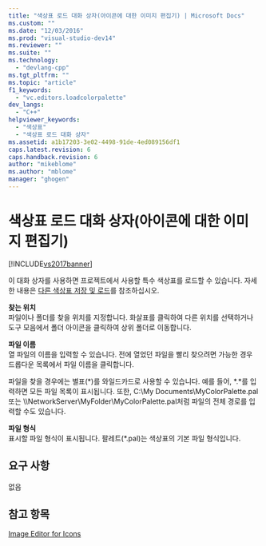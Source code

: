 ```yaml
---
title: "색상표 로드 대화 상자(아이콘에 대한 이미지 편집기) | Microsoft Docs"
ms.custom: ""
ms.date: "12/03/2016"
ms.prod: "visual-studio-dev14"
ms.reviewer: ""
ms.suite: ""
ms.technology: 
  - "devlang-cpp"
ms.tgt_pltfrm: ""
ms.topic: "article"
f1_keywords: 
  - "vc.editors.loadcolorpalette"
dev_langs: 
  - "C++"
helpviewer_keywords: 
  - "색상표"
  - "색상표 로드 대화 상자"
ms.assetid: a1b17203-3e02-4498-91de-4ed089156df1
caps.latest.revision: 6
caps.handback.revision: 6
author: "mikeblome"
ms.author: "mblome"
manager: "ghogen"
---
```

# 색상표 로드 대화 상자(아이콘에 대한 이미지 편집기)
[!INCLUDE[vs2017banner](../assembler/inline/includes/vs2017banner.md)]

이 대화 상자를 사용하면 프로젝트에서 사용할 특수 색상표를 로드할 수 있습니다.  자세한 내용은 [다른 색상표 저장 및 로드](../windows/saving-and-loading-different-color-palettes-image-editor-for-icons.md)를 참조하십시오.  
  
 **찾는 위치**  
 파일이나 폴더를 찾을 위치를 지정합니다.  화살표를 클릭하여 다른 위치를 선택하거나 도구 모음에서 폴더 아이콘을 클릭하여 상위 폴더로 이동합니다.  
  
 **파일 이름**  
 열 파일의 이름을 입력할 수 있습니다.  전에 열었던 파일을 빨리 찾으려면 가능한 경우 드롭다운 목록에서 파일 이름을 클릭합니다.  
  
 파일을 찾을 경우에는 별표\(\*\)를 와일드카드로 사용할 수 있습니다.  예를 들어, \*.\*를 입력하면 모든 파일 목록이 표시됩니다.  또한, C:\\My Documents\\MyColorPalette.pal 또는 \\\\NetworkServer\\MyFolder\\MyColorPalette.pal처럼 파일의 전체 경로를 입력할 수도 있습니다.  
  
 **파일 형식**  
 표시할 파일 형식이 표시됩니다.  팔레트\(\*.pal\)는 색상표의 기본 파일 형식입니다.  
  
## 요구 사항  
 없음  
  
## 참고 항목  
 [Image Editor for Icons](../mfc/image-editor-for-icons.md)